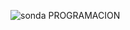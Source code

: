 ![sonda](https://github.com/diegote7/monorepositorio-programacion/assets/114953054/c2c624ad-9337-4ccc-9c1d-3fe42c0003d8)
PROGRAMACION
